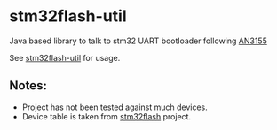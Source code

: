 # stm32flash-util
Java based library to talk to stm32 UART bootloader following [AN3155](https://www.st.com/resource/en/application_note/cd00264342.pdf)

See [stm32flash-util](https://github.com/grevaillot/stm32flash-util) for usage.

## Notes:

  - Project has not been tested against much devices.
  - Device table is taken from [stm32flash](https://sourceforge.net/projects/stm32flash/) project.
